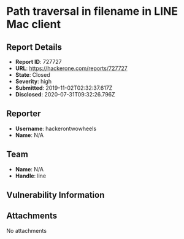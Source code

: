 # Path traversal in filename in LINE Mac client

## Report Details
- **Report ID**: 727727
- **URL**: https://hackerone.com/reports/727727
- **State**: Closed
- **Severity**: high
- **Submitted**: 2019-11-02T02:32:37.617Z
- **Disclosed**: 2020-07-31T09:32:26.796Z

## Reporter
- **Username**: hackerontwowheels
- **Name**: N/A

## Team
- **Name**: N/A
- **Handle**: line

## Vulnerability Information


## Attachments
No attachments
